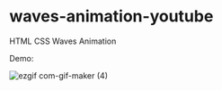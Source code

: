 # waves-animation-youtube

HTML CSS Waves Animation

Demo: 

![ezgif com-gif-maker (4)](https://user-images.githubusercontent.com/97748602/178890489-770f6db8-9222-4c8c-bb8c-62e53416aed4.gif)
